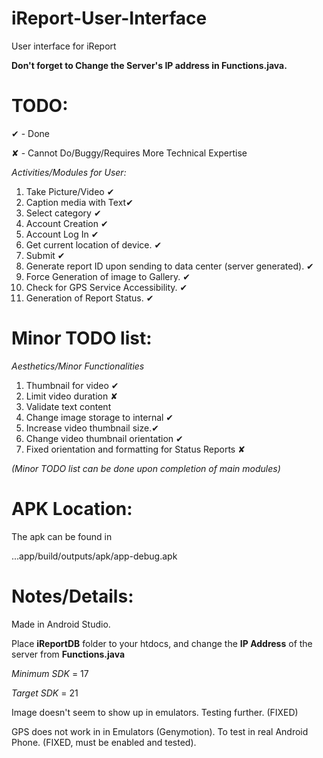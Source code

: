 iReport-User-Interface
=

User interface for iReport

**Don't forget to Change the Server's IP address in Functions.java.**

TODO:
=

✔ - Done

✘ - Cannot Do/Buggy/Requires More Technical Expertise

*Activities/Modules for User:*

1. Take Picture/Video ✔
2. Caption media with Text✔
3. Select category ✔
4. Account Creation ✔
5. Account Log In ✔
6. Get current location of device. ✔
7. Submit ✔ 
8. Generate report ID upon sending to data center (server generated). ✔
9. Force Generation of image to Gallery. ✔
10. Check for GPS Service Accessibility. ✔
11. Generation of Report Status. ✔

Minor TODO list:
=

*Aesthetics/Minor Functionalities*

1. Thumbnail for video ✔
2. Limit video duration ✘
3. Validate text content
4. Change image storage to internal ✔
5. Increase video thumbnail size.✔
6. Change video thumbnail orientation ✔
7. Fixed orientation and formatting for Status Reports ✘

*(Minor TODO list can be done upon completion of main modules)*

APK Location:
=

The apk can be found in 

...app/build/outputs/apk/app-debug.apk


Notes/Details:
=

Made in Android Studio.

Place **iReportDB** folder to your htdocs, and change the **IP Address** of the server from **Functions.java**

*Minimum SDK* = 17

*Target SDK* = 21

Image doesn't seem to show up in emulators. Testing further. (FIXED)

GPS does not work in in Emulators (Genymotion). To test in real Android Phone. (FIXED, must be enabled and tested).
